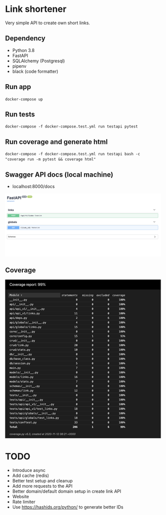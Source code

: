 # Link shortener
Very simple API to create own short links.

## Dependency

* Python 3.8
* FastAPI
* SQLAlchemy (Postgresql)
* pipenv
* black (code formatter)

## Run app

`docker-compose up`

## Run tests

`docker-compose -f docker-compose.test.yml run testapi pytest`

## Run coverage and generate html

`docker-compose -f docker-compose.test.yml run testapi bash -c "coverage run -m pytest && coverage html"`

## Swagger API docs (local machine)

* localhost:8000/docs

![docs screen](./docs/docs_screen.png)


## Coverage
![coverage](./docs/coverage.png)


# TODO
* Introduce async
* Add cache (redis)
* Better test setup and cleanup
* Add more requests to the API
* Better domain/default domain setup in create link API
* Website
* Rate limiter
* Use https://hashids.org/python/ to generate better IDs